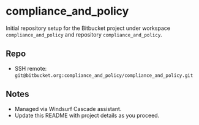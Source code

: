 # compliance_and_policy

Initial repository setup for the Bitbucket project under workspace `compliance_and_policy` and repository `compliance_and_policy`.

## Repo
- SSH remote: `git@bitbucket.org:compliance_and_policy/compliance_and_policy.git`

## Notes
- Managed via Windsurf Cascade assistant.
- Update this README with project details as you proceed.
